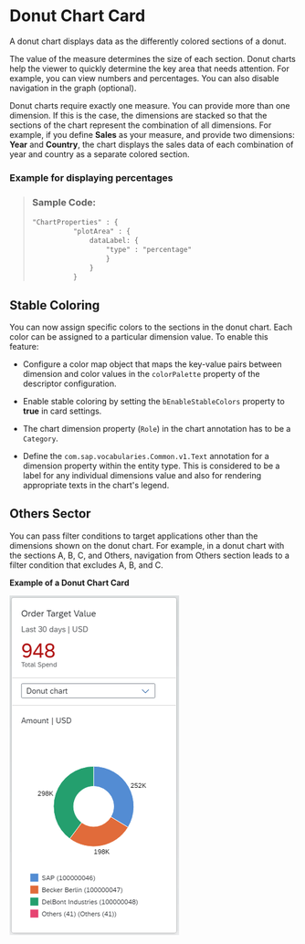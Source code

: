 <!-- loio87a17ebef87c4b769783c57e50cc04c5 -->

# Donut Chart Card

A donut chart displays data as the differently colored sections of a donut.

The value of the measure determines the size of each section. Donut charts help the viewer to quickly determine the key area that needs attention. For example, you can view numbers and percentages. You can also disable navigation in the graph \(optional\).



Donut charts require exactly one measure. You can provide more than one dimension. If this is the case, the dimensions are stacked so that the sections of the chart represent the combination of all dimensions. For example, if you define **Sales** as your measure, and provide two dimensions: **Year** and **Country**, the chart displays the sales data of each combination of year and country as a separate colored section.



### Example for displaying percentages

> ### Sample Code:  
> ```
> "ChartProperties" : {
> 			"plotArea" : {
> 				dataLabel: {
> 					"type" : "percentage"
> 					}
> 				}
> 			}
> 
> ```



<a name="loio87a17ebef87c4b769783c57e50cc04c5__section_nby_lkz_y4b"/>

## Stable Coloring

You can now assign specific colors to the sections in the donut chart. Each color can be assigned to a particular dimension value. To enable this feature:

-   Configure a color map object that maps the key-value pairs between dimension and color values in the `colorPalette` property of the descriptor configuration.

-   Enable stable coloring by setting the `bEnableStableColors` property to **true** in card settings.

-   The chart dimension property \(`Role`\) in the chart annotation has to be a `Category`.

-   Define the `com.sap.vocabularies.Common.v1.Text` annotation for a dimension property within the entity type. This is considered to be a label for any individual dimensions value and also for rendering appropriate texts in the chart's legend.




<a name="loio87a17ebef87c4b769783c57e50cc04c5__section_ec4_nkz_y4b"/>

## Others Sector

You can pass filter conditions to target applications other than the dimensions shown on the donut chart. For example, in a donut chart with the sections A, B, C, and Others, navigation from Others section leads to a filter condition that excludes A, B, and C.



  
  
**Example of a Donut Chart Card**

![](images/Donut_Chart_0750575.png "Example of a Donut Chart Card")

